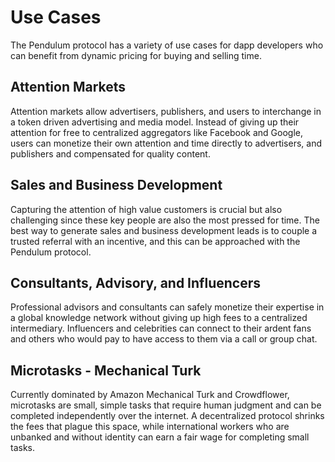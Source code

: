 # Use Cases

The Pendulum protocol has a variety of use cases for dapp developers who can benefit from dynamic pricing for buying and selling time.

## Attention Markets

Attention markets allow advertisers, publishers, and users to interchange in a token driven advertising and media model. Instead of giving up their attention for free to centralized aggregators like Facebook and Google, users can monetize their own attention and time directly to advertisers, and publishers and compensated for quality content.

## Sales and Business Development

Capturing the attention of high value customers is crucial but also challenging since these key people are also the most pressed for time. The best way to generate sales and business development leads is to couple a trusted referral with an incentive, and this can be approached with the Pendulum protocol.

## Consultants, Advisory, and Influencers

Professional advisors and consultants can safely monetize their expertise in a global knowledge network without giving up high fees to a centralized intermediary. Influencers and celebrities can connect to their ardent fans and others who would pay to have access to them via a call or group chat.

## Microtasks - Mechanical Turk

Currently dominated by Amazon Mechanical Turk and Crowdflower, microtasks are small, simple tasks that require human judgment and can be completed independently over the internet. A decentralized protocol shrinks the fees that plague this space, while international workers who are unbanked and without identity can earn a fair wage for completing small tasks.

